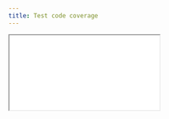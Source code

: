 ```yaml
---
title: Test code coverage
---
```



<iframe src={"./unit-tests-coverage/index.html"} style={{ width: '100%', minHeight: '70vh' }}></iframe>
